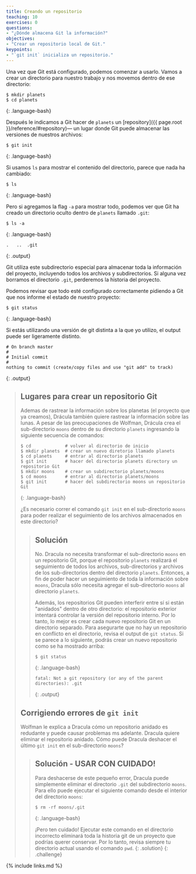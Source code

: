 ```yaml
---
title: Creando un repositorio
teaching: 10
exercises: 0
questions:
- "¿Dónde almacena Git la información?"
objectives:
- "Crear un repositorio local de Git."
keypoints:
- "`git init` inicializa un repositorio."
---
```


Una vez que Git está configurado,
podemos comenzar a usarlo.
Vamos a crear un directorio para nuestro trabajo y nos movemos dentro de ese directorio:

~~~
$ mkdir planets
$ cd planets
~~~
{: .language-bash}

Después le indicamos a Git hacer de `planets` un [repository]({{ page.root }}/reference/#repository)— un lugar donde
Git puede almacenar las versiones de nuestros archivos:

~~~
$ git init
~~~
{: .language-bash}

Si usamos `ls` para mostrar el contenido del directorio,
parece que nada ha cambiado:

~~~
$ ls
~~~
{: .language-bash}

Pero si agregamos la flag `-a` para mostrar todo,
podemos ver que Git ha creado un directorio oculto dentro de `planets` llamado `.git`:

~~~
$ ls -a
~~~
{: .language-bash}

~~~
.	..	.git
~~~
{: .output}

Git utiliza este subdirectorio especial para almacenar toda la información del proyecto, incluyendo todos los archivos y subdirectorios. Si alguna vez borramos el directorio `.git`,
perderemos la historia del proyecto.

Podemos revisar que todo esté configurado correctamente
pidiendo a Git que nos informe el estado de nuestro proyecto:

~~~
$ git status
~~~
{: .language-bash}

Si estás utilizando una versión de git distinta a la que yo utilizo, el output puede ser ligeramente distinto. 

~~~
# On branch master
#
# Initial commit
#
nothing to commit (create/copy files and use "git add" to track)
~~~
{: .output}

> ## Lugares para crear un repositorio Git
>
> Ademas de rastrear la información sobre los planetas (el proyecto que ya creamos), Drácula también quiere 
> rastrear la información sobre las lunas. A pesar de las preocupaciones de Wolfman, Drácula crea el sub-directorio 
> `moons` dentro de su directorio `planets` ingresando la siguiente secuencia de comandos:
>
> ~~~
> $ cd             # volver al directorio de inicio
> $ mkdir planets  # crear un nuevo diretorio llamado planets
> $ cd planets     # entrar al directorio planets
> $ git init       # hacer del directorio planets directory un repositorio Git
> $ mkdir moons    # crear un subdirectorio planets/moons
> $ cd moons       # entrar al directorio planets/moons
> $ git init       # hacer del subdirectorio moons un repositorio Git
> ~~~
> {: .language-bash}
>
> ¿Es necesario correr el comando `git init` en el sub-directorio `moons` para poder realizar el seguimiento de los archivos almacenados en este directorio?
>
> > ## Solución
> >
> > No. Dracula no necesita transformar el sub-directorio `moons` en un repositorio Git, 
> > porque el repositorio `planets` realizará el seguimiento de todos los archivos, 
> > sub-directorios y archivos de los sub-directorios dentro del directorio `planets`. 
> > Entonces, a fin de poder hacer un seguimiento de toda la información sobre `moons`, 
> > Dracula sólo necesita agregar el sub-directorio `moons` al directorio `planets`.
> >
> > Además, los repositorios Git pueden interferir entre sí si están "anidados" dentro de
> > otro directorio: el repositorio exterior intentará controlar la versión 
> > del repositorio interno. Por lo tanto, lo mejor es crear cada nuevo repositorio Git 
> > en un directorio separado. Para asegurarte que no hay un repositorio en conflicto
> > en el directorio, revisa el output de `git status`. Si se parece a 
> > lo siguiente, podrás crear un nuevo  repositorio como se ha mostrado 
> > arriba:
> >
> > ~~~
> > $ git status
> > ~~~
> > {: .language-bash}
> > ~~~
> > fatal: Not a git repository (or any of the parent directories): .git
> > ~~~
> > {: .output}
> >
>
> ## Corrigiendo errores de `git init`
>
> Wolfman le explica a Dracula cómo un repositorio anidado es redudante y puede causar problemas ms adelante. 
> Dracula quiere eliminar el repositorio anidado. Cómo puede Dracula deshacer el último `git init` en el sub-directorio `moons`?
>
> > ## Solución - USAR CON CUIDADO!
> >
> > Para deshacerse de este pequeño error, Dracula puede simplemente eliminar el directorio `.git`
> > del subdirectorio `moons`. Para ello puede ejecutar el siguiente comando desde el interior del directorio `moons`:
> >
> > ~~~
> > $ rm -rf moons/.git
> > ~~~
> > {: .language-bash}
> >
> > ¡Pero ten cuidado! Ejecutar este comando en el directorio incorrecto eliminará
> > toda la historia git de un proyecto que podrías querer conservar. 
> > Por lo tanto, revisa siempre tu directorio actual usando el comando `pwd`.
> {: .solution}
{: .challenge}


{% include links.md %}
